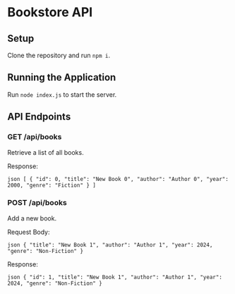 # Bookstore API

## Setup

Clone the repository and run `npm i`.

## Running the Application

Run `node index.js` to start the server.

## API Endpoints

### GET /api/books

Retrieve a list of all books.

Response:

`json [ { "id": 0, "title": "New Book 0", "author": "Author 0", "year": 2000, "genre": "Fiction" } ]`

### POST /api/books

Add a new book.

Request Body:

`json { "title": "New Book 1", "author": "Author 1", "year": 2024, "genre": "Non-Fiction" }`

Response:

`json { "id": 1, "title": "New Book 1", "author": "Author 1", "year": 2024, "genre": "Non-Fiction" }`
